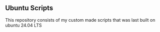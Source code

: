 ## Ubuntu Scripts
This repository consists of my custom made scripts that was last built on ubuntu 24.04 LTS
